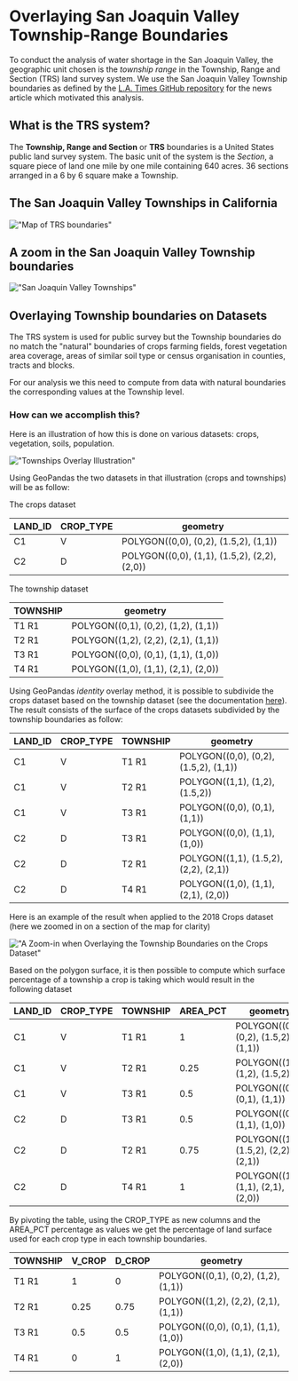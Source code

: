 # Overlaying San Joaquin Valley Township-Range Boundaries
To conduct the analysis of water shortage in the San Joaquin Valley, the geographic unit chosen is the _township range_
in the Township, Range and Section (TRS) land survey system. We use the San Joaquin Valley Township boundaries as
defined by the [L.A. Times GitHub repository](https://github.com/datadesk/groundwater-analysis) for the news article
which motivated this analysis.

## What is the TRS system?
The __Township, Range and Section__ or __TRS__ boundaries is a United States public land survey system. The basic unit
of the system is the _Section_, a square piece of land one mile by one mile containing 640 acres. 36 sections arranged
in a 6 by 6 square make a Township.

## The San Joaquin Valley Townships in California
!["Map of TRS boundaries"](../images/san_joaquin_valley.png)

## A zoom in the San Joaquin Valley Township boundaries
!["San Joaquin Valley Townships"](../images/sjv_squarred_townships.png)

## Overlaying Township boundaries on Datasets
The TRS system is used for public survey but the Township boundaries do no match the "natural" boundaries of crops
farming fields, forest vegetation area coverage, areas of similar soil type or census organisation in counties, tracts
and blocks.

For our analysis we this need to compute from data with natural boundaries the corresponding values at the Township
level.

### How can we accomplish this?

Here is an illustration of how this is done on various datasets: crops, vegetation, soils, population.

!["Townships Overlay Illustration"](../images/township_overlay_illustration.jpg)

Using GeoPandas the two datasets in that illustration (crops and townships) will be as follow:

The crops dataset

| LAND_ID | CROP_TYPE | geometry                                     |
|---------|-----------|----------------------------------------------|
| C1      | V         | POLYGON((0,0), (0,2), (1.5,2), (1,1))        |
| C2      | D         | POLYGON((0,0), (1,1), (1.5,2), (2,2), (2,0)) |

The township dataset

| TOWNSHIP | geometry                            |
|----------|-------------------------------------|
| T1 R1    | POLYGON((0,1), (0,2), (1,2), (1,1)) |
| T2 R1    | POLYGON((1,2), (2,2), (2,1), (1,1)) |
| T3 R1    | POLYGON((0,0), (0,1), (1,1), (1,0)) |
| T4 R1    | POLYGON((1,0), (1,1), (2,1), (2,0)) |

Using GeoPandas _identity_ overlay method, it is possible to subdivide the crops dataset
based on the township dataset (see the documentation [here](https://geopandas.org/en/stable/docs/user_guide/set_operations.html#the-different-overlay-operations)).
The result consists of the surface of the crops datasets subdivided by the township
boundaries as follow:


| LAND_ID | CROP_TYPE | TOWNSHIP | geometry                              |
|---------|-----------|----------|---------------------------------------|
| C1      | V         | T1 R1    | POLYGON((0,0), (0,2), (1.5,2), (1,1)) |
| C1      | V         | T2 R1    | POLYGON((1,1), (1,2), (1.5,2))        |
| C1      | V         | T3 R1    | POLYGON((0,0), (0,1), (1,1))          |
| C2      | D         | T3 R1    | POLYGON((0,0), (1,1), (1,0))          |
| C2      | D         | T2 R1    | POLYGON((1,1), (1.5,2), (2,2), (2,1)) |
| C2      | D         | T4 R1    | POLYGON((1,0), (1,1), (2,1), (2,0))   |

Here is an example of the result when applied to the 2018 Crops dataset (here we zoomed in on a section of the map for
clarity)

!["A Zoom-in when Overlaying the Township Boundaries on the Crops Dataset"](doc/images/township_overlay_sample.png)

Based on the polygon surface, it is then possible to compute which surface percentage of a township a crop is taking
which would result in the following dataset

| LAND_ID | CROP_TYPE | TOWNSHIP | AREA_PCT | geometry                              |
|---------|-----------|----------|----------|---------------------------------------|
| C1      | V         | T1 R1    | 1        | POLYGON((0,0), (0,2), (1.5,2), (1,1)) |
| C1      | V         | T2 R1    | 0.25     | POLYGON((1,1), (1,2), (1.5,2))        |
| C1      | V         | T3 R1    | 0.5      | POLYGON((0,0), (0,1), (1,1))          |
| C2      | D         | T3 R1    | 0.5      | POLYGON((0,0), (1,1), (1,0))          |
| C2      | D         | T2 R1    | 0.75     | POLYGON((1,1), (1.5,2), (2,2), (2,1)) |
| C2      | D         | T4 R1    | 1        | POLYGON((1,0), (1,1), (2,1), (2,0))   |

By pivoting the table, using the CROP_TYPE as new columns and the AREA_PCT percentage as values we get the percentage
of land surface used for each crop type in each township boundaries.

| TOWNSHIP | V_CROP | D_CROP | geometry                            |
|----------|--------|--------|-------------------------------------|
| T1 R1    | 1      | 0      | POLYGON((0,1), (0,2), (1,2), (1,1)) |
| T2 R1    | 0.25   | 0.75   | POLYGON((1,2), (2,2), (2,1), (1,1)) |
| T3 R1    | 0.5    | 0.5    | POLYGON((0,0), (0,1), (1,1), (1,0)) |
| T4 R1    | 0      | 1      | POLYGON((1,0), (1,1), (2,1), (2,0)) |